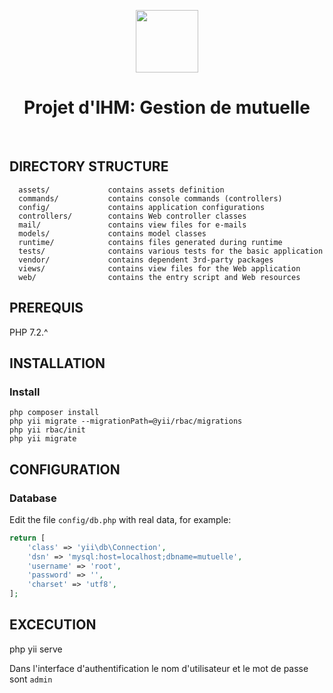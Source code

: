 <p align="center">
    <a href="https://github.com/CHRV" target="_blank">
        <img src="https://avatars0.githubusercontent.com/u/993323" height="100px">
    </a>
    <h1 align="center">Projet d'IHM: Gestion de mutuelle</h1>
    <br>
</p>


DIRECTORY STRUCTURE
-------------------

      assets/             contains assets definition
      commands/           contains console commands (controllers)
      config/             contains application configurations
      controllers/        contains Web controller classes
      mail/               contains view files for e-mails
      models/             contains model classes
      runtime/            contains files generated during runtime
      tests/              contains various tests for the basic application
      vendor/             contains dependent 3rd-party packages
      views/              contains view files for the Web application
      web/                contains the entry script and Web resources



PREREQUIS
---------

PHP 7.2.^


INSTALLATION
------------

### Install


~~~
php composer install
php yii migrate --migrationPath=@yii/rbac/migrations
php yii rbac/init
php yii migrate
~~~

CONFIGURATION
-------------

### Database

Edit the file `config/db.php` with real data, for example:

```php
return [
    'class' => 'yii\db\Connection',
    'dsn' => 'mysql:host=localhost;dbname=mutuelle',
    'username' => 'root',
    'password' => '',
    'charset' => 'utf8',
];
```

EXCECUTION
----------
php yii serve


Dans l'interface d'authentification le nom d'utilisateur et le mot de passe sont `admin`





